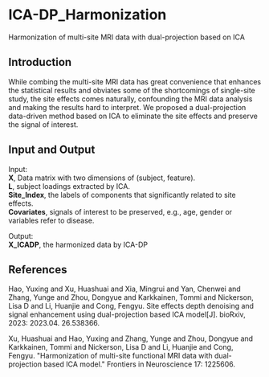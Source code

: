 # ICA-DP_Harmonization
Harmonization of multi-site MRI data with dual-projection based on ICA 
## Introduction 
While combing the multi-site MRI data has great convenience that enhances the statistical results and obviates some of the shortcomings of single-site study, the site effects comes naturally, confounding the MRI data analysis and making the results hard to interpret. We proposed a dual-projection data-driven method based on ICA to eliminate the site effects and preserve the signal of interest. 
## Input and Output
Input:  
**X**, Data matrix with two dimensions of (subject, feature).  
**L**, subject loadings extracted by ICA.  
**Site_Index**, the labels of components that significantly related to site effects.  
**Covariates**, signals of interest to be preserved, e.g., age, gender or variables refer to disease.  

Output:  
**X_ICADP**, the harmonized data by ICA-DP
## References
Hao, Yuxing and Xu, Huashuai and Xia, Mingrui and Yan, Chenwei and Zhang, Yunge and Zhou, Dongyue and Karkkainen, Tommi and Nickerson, Lisa D and Li, Huanjie and Cong, Fengyu. Site effects depth denoising and signal enhancement using dual-projection based ICA model[J]. bioRxiv, 2023: 2023.04. 26.538366.

Xu, Huashuai and Hao, Yuxing and Zhang, Yunge and Zhou, Dongyue and Karkkainen, Tommi and Nickerson, Lisa D and Li, Huanjie and Cong, Fengyu. "Harmonization of multi-site functional MRI data with dual-projection based ICA model." Frontiers in Neuroscience 17: 1225606. 

